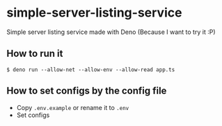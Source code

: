 # simple-server-listing-service
Simple server listing service made with Deno (Because I want to try it :P)

## How to run it
`$ deno run --allow-net --allow-env --allow-read app.ts`

## How to set configs by the config file
* Copy `.env.example` or rename it to `.env`
* Set configs
